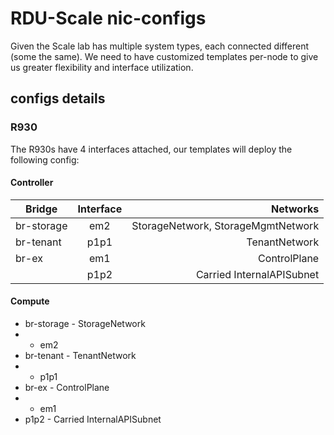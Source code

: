 # RDU-Scale nic-configs

Given the Scale lab has multiple system types, each connected different (some the same). We need to have customized templates per-node to give us greater flexibility and interface utilization.

## configs details

### R930
The R930s have 4 interfaces attached, our templates will deploy the following config:

#### Controller

|   Bridge   |  Interface     |   Networks     |
|------------|:--------------:|---------------:|
| br-storage | em2            | StorageNetwork, StorageMgmtNetwork |
| br-tenant  | p1p1           | TenantNetwork   |
| br-ex      | em1            | ControlPlane    |
|            | p1p2           | Carried InternalAPISubnet |

#### Compute
- br-storage - StorageNetwork
- - em2
- br-tenant - TenantNetwork
- - p1p1
- br-ex - ControlPlane
- - em1
- p1p2 - Carried InternalAPISubnet
